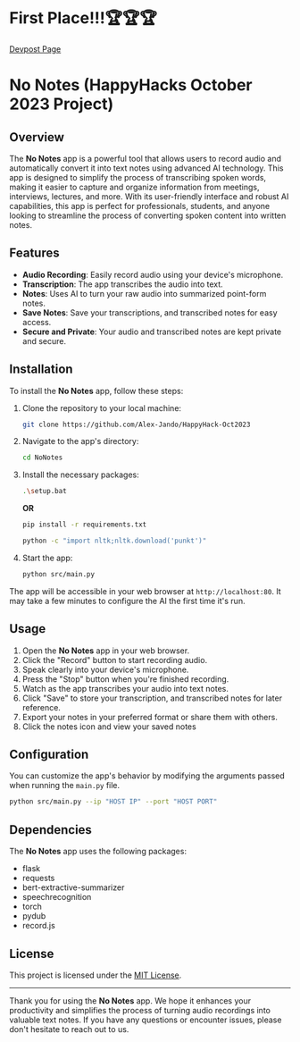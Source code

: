 # First Place!!!🏆🏆🏆
[Devpost Page](https://devpost.com/software/noname-pht40q?ref_content=my-projects-tab&ref_feature=my_projects)
 
 # No Notes (HappyHacks October 2023 Project)

## Overview

The **No Notes** app is a powerful tool that allows users to record audio and automatically convert it into text notes using advanced AI technology. This app is designed to simplify the process of transcribing spoken words, making it easier to capture and organize information from meetings, interviews, lectures, and more. With its user-friendly interface and robust AI capabilities, this app is perfect for professionals, students, and anyone looking to streamline the process of converting spoken content into written notes.

## Features

- **Audio Recording**: Easily record audio using your device's microphone.
- **Transcription**: The app transcribes the audio into text.
- **Notes**: Uses AI to turn your raw audio into summarized point-form notes.
- **Save Notes**: Save your transcriptions, and transcribed notes for easy access.
- **Secure and Private**: Your audio and transcribed notes are kept private and secure.

## Installation

To install the **No Notes** app, follow these steps:

1. Clone the repository to your local machine:

   ```bash
   git clone https://github.com/Alex-Jando/HappyHack-Oct2023
   ```

2. Navigate to the app's directory:

   ```bash
   cd NoNotes
   ```

3. Install the necessary packages:

   ```bash
   .\setup.bat
   ```

   __OR__

   ```bash
   pip install -r requirements.txt
   ```

   ```bash
   python -c "import nltk;nltk.download('punkt')"
   ```

5. Start the app:

   ```bash
   python src/main.py
   ```

The app will be accessible in your web browser at `http://localhost:80`.
It may take a few minutes to configure the AI the first time it's run.

## Usage

1. Open the **No Notes** app in your web browser.
2. Click the "Record" button to start recording audio.
3. Speak clearly into your device's microphone.
4. Press the "Stop" button when you're finished recording.
5. Watch as the app transcribes your audio into text notes.
6. Click "Save" to store your transcription, and transcribed notes for later reference.
7. Export your notes in your preferred format or share them with       others.
8. Click the notes icon and view your saved notes

## Configuration

You can customize the app's behavior by modifying the arguments passed when running the `main.py` file.

```bash
python src/main.py --ip "HOST IP" --port "HOST PORT"
```

## Dependencies

The **No Notes** app uses the following packages:

- flask
- requests
- bert-extractive-summarizer
- speechrecognition
- torch
- pydub
- record.js

## License

This project is licensed under the [MIT License](LICENSE.md).

---

Thank you for using the **No Notes** app. We hope it enhances your productivity and simplifies the process of turning audio recordings into valuable text notes. If you have any questions or encounter issues, please don't hesitate to reach out to us.
